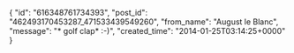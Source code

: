  {
   "id": "616348761734393",
   "post_id": "462493170453287_471533439549260",
   "from_name": "August le Blanc",
   "message": "* golf clap*   :-)",
   "created_time": "2014-01-25T03:14:25+0000"
 }
